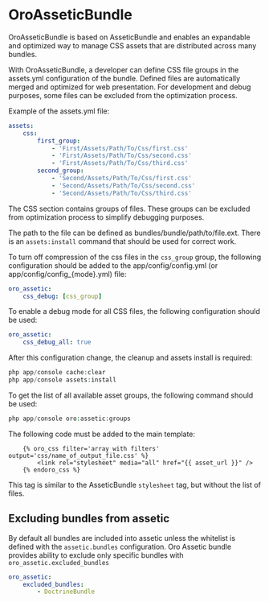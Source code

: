 # OroAsseticBundle

OroAsseticBundle is based on AsseticBundle and enables an expandable and optimized way to manage CSS assets that are
distributed across many bundles.

With OroAsseticBundle, a developer can define CSS file groups in the assets.yml configuration of the bundle. Defined files
are automatically merged and optimized for web presentation. For development and debug purposes, some files can
be excluded from the optimization process.

Example of the assets.yml file:

```yaml
assets:
    css:
        first_group:
            - 'First/Assets/Path/To/Css/first.css'
            - 'First/Assets/Path/To/Css/second.css'
            - 'First/Assets/Path/To/Css/third.css'
        second_group:
            - 'Second/Assets/Path/To/Css/first.css'
            - 'Second/Assets/Path/To/Css/second.css'
            - 'Second/Assets/Path/To/Css/third.css'
```

The CSS section contains groups of files. These groups can be excluded from optimization process to simplify debugging purposes.

The path to the file can be defined as bundles/bundle/path/to/file.ext. There is an `assets:install` command that should be
used for correct work.

To turn off compression of the css files in the `css_group` group, the following configuration should be added
to the app/config/config.yml (or app/config/config_{mode}.yml) file:

```yaml
oro_assetic:
    css_debug: [css_group]
```

To enable a debug mode for all CSS files, the following configuration should be used:

```yaml
oro_assetic:
    css_debug_all: true
```

After this configuration change, the cleanup and assets install is required:

```php
php app/console cache:clear
php app/console assets:install
```

To get the list of all available asset groups, the following command should be used:

```php
php app/console oro:assetic:groups
```

The following code must be added to the main template:

```
    {% oro_css filter='array with filters' output='css/name_of_output_file.css' %}
        <link rel="stylesheet" media="all" href="{{ asset_url }}" />
    {% endoro_css %}
```
This tag is similar to the AsseticBundle `stylesheet` tag, but without the list of files.

## Excluding bundles from assetic

By default all bundles are included into assetic unless the whitelist is defined with the `assetic.bundles` configuration.
Oro Assetic bundle provides ability to exclude only specific bundles with `oro_assetic.excluded_bundles`

```yaml
oro_assetic:
    excluded_bundles:
        - DoctrineBundle
```
